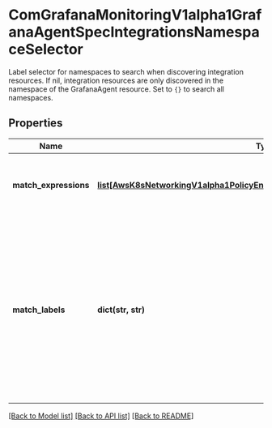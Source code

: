 # ComGrafanaMonitoringV1alpha1GrafanaAgentSpecIntegrationsNamespaceSelector

Label selector for namespaces to search when discovering integration resources. If nil, integration resources are only discovered in the namespace of the GrafanaAgent resource.   Set to `{}` to search all namespaces.
## Properties
Name | Type | Description | Notes
------------ | ------------- | ------------- | -------------
**match_expressions** | [**list[AwsK8sNetworkingV1alpha1PolicyEndpointSpecPodSelectorMatchExpressions]**](AwsK8sNetworkingV1alpha1PolicyEndpointSpecPodSelectorMatchExpressions.md) | matchExpressions is a list of label selector requirements. The requirements are ANDed. | [optional] 
**match_labels** | **dict(str, str)** | matchLabels is a map of {key,value} pairs. A single {key,value} in the matchLabels map is equivalent to an element of matchExpressions, whose key field is \&quot;key\&quot;, the operator is \&quot;In\&quot;, and the values array contains only \&quot;value\&quot;. The requirements are ANDed. | [optional] 

[[Back to Model list]](../README.md#documentation-for-models) [[Back to API list]](../README.md#documentation-for-api-endpoints) [[Back to README]](../README.md)


